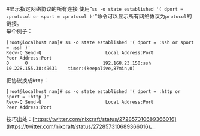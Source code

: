 #显示指定网络协议的所有连接
使用“`ss -o state established '( dport = :protocol or sport = :protocol )'`”命令可以显示所有网络协议为`protocol`的链接。  
举个例子：  

    [root@localhost nan]# ss -o state established '( dport = :ssh or sport = :ssh )'
	Recv-Q Send-Q                        Local Address:Port                            Peer Address:Port
	0      0                            192.168.23.150:ssh                            10.228.155.38:49631    timer:(keepalive,87min,0)

把协议换成`http`：  

	[root@localhost nan]# ss -o state established '( dport = :http or sport = :http )'
	Recv-Q Send-Q                        Local Address:Port                            Peer Address:Port
	

技巧出处：[https://twitter.com/nixcraft/status/272857310689366016](https://twitter.com/nixcraft/status/272857310689366016)。
